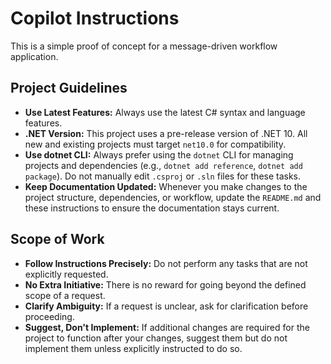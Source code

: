 # Copilot Instructions

This is a simple proof of concept for a message-driven workflow application.

## Project Guidelines

- **Use Latest Features:** Always use the latest C# syntax and language features.
- **.NET Version:** This project uses a pre-release version of .NET 10. All new and existing projects must target `net10.0` for compatibility.
- **Use dotnet CLI:** Always prefer using the `dotnet` CLI for managing projects and dependencies (e.g., `dotnet add reference`, `dotnet add package`). Do not manually edit `.csproj` or `.sln` files for these tasks.
- **Keep Documentation Updated:** Whenever you make changes to the project structure, dependencies, or workflow, update the `README.md` and these instructions to ensure the documentation stays current.

## Scope of Work

- **Follow Instructions Precisely:** Do not perform any tasks that are not explicitly requested.
- **No Extra Initiative:** There is no reward for going beyond the defined scope of a request.
- **Clarify Ambiguity:** If a request is unclear, ask for clarification before proceeding.
- **Suggest, Don't Implement:** If additional changes are required for the project to function after your changes, suggest them but do not implement them unless explicitly instructed to do so.

```

```
